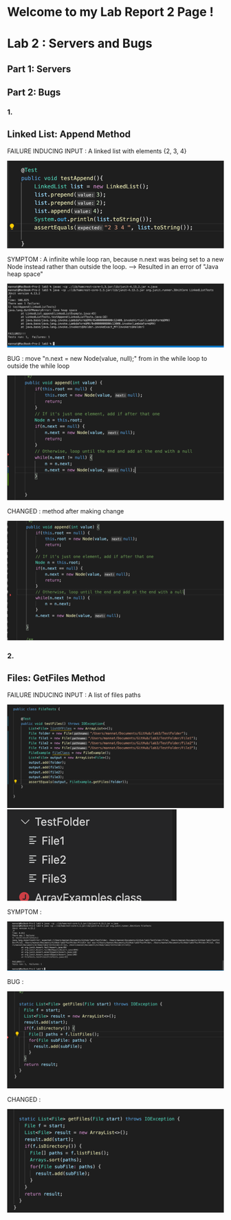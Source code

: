 # **Welcome to my Lab Report 2 Page !**

# Lab 2 : Servers and Bugs 

## Part 1: Servers
## Part 2: Bugs 

### 1. 


Linked List: Append Method
--------------------------
FAILURE INDUCING INPUT : A linked list with elements {2, 3, 4}

![Image](LL_Append_FII.png)

SYMPTOM : A infinite while loop ran, because n.next was being set to a new Node instead rather than outside the loop. --> Resulted in an error of "Java heap space"

![Image](LL_Append_Symptom.png)

BUG : move  "n.next = new Node(value, null);" from in the while loop to outside the while loop 

![Image](LL_Append_Bugs.png)

CHANGED : method after making change

![Image](LL_Append_Changed.png)


### 2. 


Files: GetFiles Method
--------------------------

FAILURE INDUCING INPUT : A list of files paths 

![Image](Files_GetFiles_FII.png)
![Image](Files_GetFiles_FII2.png)


SYMPTOM :

![Image](Files_GetFiles_Symptoms.png)

BUG :

![Image](Files_GetFiles_Bugs.png)

CHANGED : 

![Image](Files_GetFiles_Changes.png)

